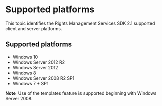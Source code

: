 Supported platforms
===============================================================

This topic identifies the Rights Management Services SDK 2.1 supported client and server platforms.

<span id="Supported_platforms"></span><span id="supported_platforms"></span><span id="SUPPORTED_PLATFORMS"></span>Supported platforms
-------------------------------------------------------------------------------------------------------------------------------------

-   Windows 10
-   Windows Server 2012 R2
-   Windows Server 2012
-   Windows 8
-   Windows Server 2008 R2 SP1
-   Windows 7 + SP1

**Note**  Use of the templates feature is supported beginning with Windows Server 2008.

 

 

 



